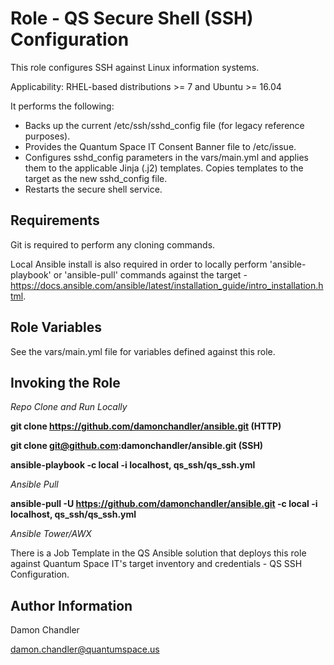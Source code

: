 Role - QS Secure Shell (SSH) Configuration
=========

This role configures SSH against Linux information systems.    

Applicability: RHEL-based distributions >= 7 and Ubuntu >= 16.04

It performs the following:
 
* Backs up the current /etc/ssh/sshd_config file (for legacy reference purposes).
* Provides the Quantum Space IT Consent Banner file to /etc/issue.
* Configures sshd_config parameters in the vars/main.yml and applies them to the applicable Jinja (.j2) templates.  Copies templates to the target as the new sshd_config file.
* Restarts the secure shell service.

Requirements
------------
Git is required to perform any cloning commands.

Local Ansible install is also required in order to locally perform 'ansible-playbook' or 'ansible-pull' commands against the target - https://docs.ansible.com/ansible/latest/installation_guide/intro_installation.html.

Role Variables
--------------

See the vars/main.yml file for variables defined against this role.

Invoking the Role
----------------

 *Repo Clone and Run Locally*

**git clone https://github.com/damonchandler/ansible.git (HTTP)**

**git clone git@github.com:damonchandler/ansible.git (SSH)**

**ansible-playbook -c local -i localhost, qs_ssh/qs_ssh.yml**

*Ansible Pull*

**ansible-pull -U https://github.com/damonchandler/ansible.git -c local -i localhost, qs_ssh/qs_ssh.yml** 

*Ansible Tower/AWX*

There is a Job Template in the QS Ansible solution that deploys this role against Quantum Space IT's target inventory and credentials - QS SSH Configuration.

Author Information
------------------

Damon Chandler
    
damon.chandler@quantumspace.us